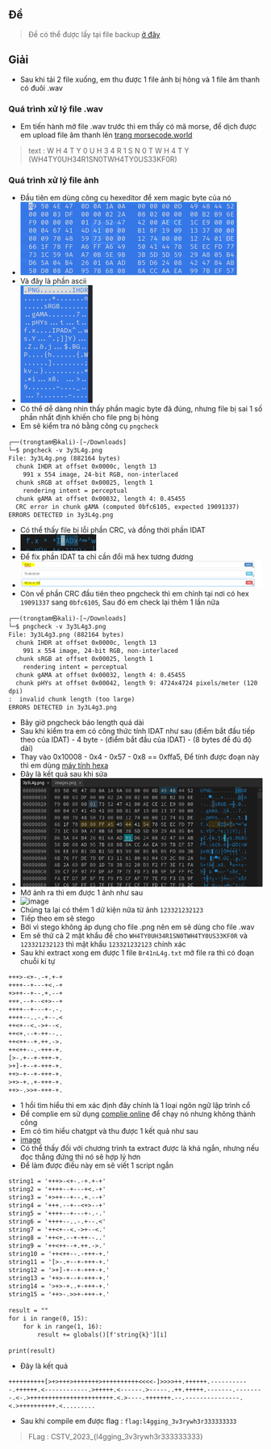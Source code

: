 ## Đề 
> Đề có thể được lấy tại file backup [ở đây](File_challenge/)
## Giải 
- Sau khi tải 2 file xuống, em thu được 1 file ảnh bị hỏng và 1 file âm thanh có đuôi .wav
### Quá trình xử lý file .wav
- Em tiến hành mở file .wav trước thì em thấy có mã morse, để dịch được em upload file âm thanh lên [trang morsecode.world](https://morsecode.world/international/decoder/audio-decoder-adaptive.html) 
> text : W H 4 T Y 0 U H 3 4 R 1 S N 0 T W H 4 T Y (WH4TY0UH34R1SN0TWH4TY0US33KF0R)
### Quá trình xử lý file ảnh 
- Đầu tiên em dùng công cụ hexeditor để xem magic byte của nó 
- ![image](image/1.png)
- Và đây là phần ascii 
- ![image](image/2.PNG)
- Có thể dễ dàng nhìn thấy phần magic byte đã đúng, nhưng file bị sai 1 số phần nhất định khiến cho file png bị hỏng
- Em sẽ kiểm tra nó bằng công cụ `pngcheck` 
```text
┌──(trongtam㉿kali)-[~/Downloads]
└─$ pngcheck -v 3y3L4g.png
File: 3y3L4g.png (882164 bytes)
  chunk IHDR at offset 0x0000c, length 13
    991 x 554 image, 24-bit RGB, non-interlaced
  chunk sRGB at offset 0x00025, length 1
    rendering intent = perceptual
  chunk gAMA at offset 0x00032, length 4: 0.45455
  CRC error in chunk gAMA (computed 0bfc6105, expected 19091337)
ERRORS DETECTED in 3y3L4g.png
```
- Có thể thấy file bị lỗi phần CRC, và đồng thời phần IDAT
- ![image](image/3.PNG)
- Để fix phần IDAT ta chỉ cần đổi mã hex tương đương 
- ![image](image/4.PNG)
- Còn về phần CRC đầu tiên theo pngcheck thì em chỉnh tại nơi có hex `19091337` sang `0bfc6105`, Sau đó em check lại thêm 1 lần nữa 
```text
┌──(trongtam㉿kali)-[~/Downloads]
└─$ pngcheck -v 3y3L4g3.png 
File: 3y3L4g3.png (882164 bytes)
  chunk IHDR at offset 0x0000c, length 13
    991 x 554 image, 24-bit RGB, non-interlaced
  chunk sRGB at offset 0x00025, length 1
    rendering intent = perceptual
  chunk gAMA at offset 0x00032, length 4: 0.45455
  chunk pHYs at offset 0x00042, length 9: 4724x4724 pixels/meter (120 dpi)
:  invalid chunk length (too large)
ERRORS DETECTED in 3y3L4g3.png
```
- Bây giờ pngcheck báo length quá dài 
- Sau khi kiểm tra em có công thức tính IDAT như sau (điểm bắt đầu tiếp theo của IDAT) - 4 byte - (điểm bắt đầu của IDAT) - (8 bytes để đủ độ dài)
- Thay vào 0x10008 - 0x4 - 0x57 - 0x8 == 0xffa5, Để tính được đoạn này thì em dùng [máy tính hexa](https://miniwebtool.com/vi/hex-calculator/)
- Đây là kết quả sau khi sửa
- ![image](image/5.png)
- Mở ảnh ra thì em được 1 ảnh như sau 
- ![image](image/6.png)
- Chúng ta lại có thêm 1 dữ kiện nữa từ ảnh `123321232123`
- Tiếp theo em sẽ stego 
- Bởi vì stego không áp dụng cho file .png nên em sẽ dùng cho file .wav
- Em sẽ thử cả 2 mật khẩu đề cho `WH4TY0UH34R1SN0TWH4TY0US33KF0R` và `123321232123` thì mật khẩu `123321232123` chính xác
- Sau khi extract xong em được 1 file `Br41nL4g.txt` mở file ra thì có đoạn chuỗi kí tự 
```
+++>-<+-.-+.+-+
++++--+---+<.-+
+>++--+--.+.--+
+++.--+--<+>--+
++++--+---+-.-.
++++--..-.+--.<
++<+--<.->+--<.
++<+.--+-++--..
++<++--+.++.->.
++<++--.-+++-+.
[>-.+--+-+++-+.
>+]-+--+-+++-+.
++>-+--+-+++-+.
>+>-+..+-+++-+.
++>-.>>+-+++-+. 
```
- 1 hồi tìm hiểu thì em xác định đây chính là 1 loại ngôn ngữ lập trình cổ 
- Để complie em sử dụng [complie online](https://www.tutorialspoint.com/execute_brainfk_online.php) để chạy nó nhưng không thành công
- Em có tìm hiểu chatgpt và thu được 1 kết quả như sau 
- [image](image/7.PNG)
- Có thể thấy đối với chương trình ta extract được là khá ngắn, nhưng nếu đọc thẳng đứng thì nó sẽ hợp lý hơn
- Để làm được điều này em sẽ viết 1 script ngắn 
```
string1 = '+++>-<+-.-+.+-+'
string2 = '++++--+---+<.-+'
string3 = '+>++--+--.+.--+'
string4 = '+++.--+--<+>--+'
string5 = '++++--+---+-.-.'
string6 = '++++--..-.+--.<'
string7 = '++<+--<.->+--<.'
string8 = '++<+.--+-++--..'
string9 = '++<++--+.++.->.'
string10 = '++<++--.-+++-+.'
string11 = '[>-.+--+-+++-+.'
string12 = '>+]-+--+-+++-+.'
string13 = '++>-+--+-+++-+.'
string14 = '>+>-+..+-+++-+.'
string15 = '++>-.>>+-+++-+.'

result = ""
for i in range(0, 15):
    for k in range(1, 16):
        result += globals()[f'string{k}'][i]

print(result)
```
- Đây là kết quả 
```
++++++++++[>+>+++>+++++++>++++++++++<<<<-]>>>>++.++++++.-----------.++++++.<------------.>+++++.<------.>-----..++.+++++.-------.--------.<-.>+++++++++++++++++++++++.<.>----.+++++++.--.---------------.<.>++++++++++.<.........
```
- Sau khi compile em được flag : `flag:l4gging_3v3rywh3r333333333`
> FLag : CSTV_2023_{l4gging_3v3rywh3r333333333}


